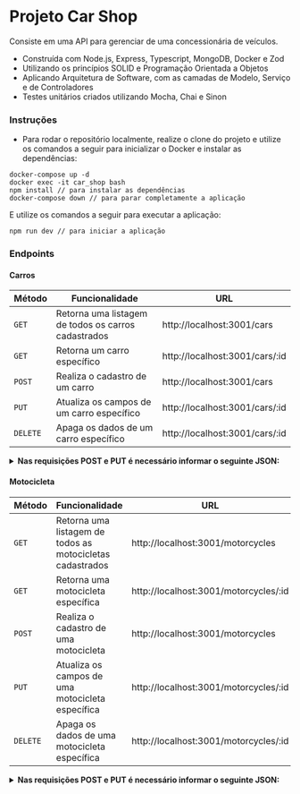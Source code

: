 # Projeto Car Shop 

Consiste em uma API para gerenciar de uma concessionária de veículos. 

* Construída com Node.js, Express, Typescript, MongoDB, Docker e Zod
* Utilizando os princípios SOLID e Programação Orientada a Objetos
* Aplicando Arquitetura de Software, com as camadas de Modelo, Serviço e de Controladores
* Testes unitários criados utilizando Mocha, Chai e Sinon


### Instruções

- Para rodar o repositório localmente, realize o clone do projeto e utilize os comandos a seguir para inicializar o Docker e instalar as dependências:

```
docker-compose up -d
docker exec -it car_shop bash
npm install // para instalar as dependências
docker-compose down // para parar completamente a aplicação
```

E utilize os comandos a seguir para executar a aplicação:

```
npm run dev // para iniciar a aplicação
```

### Endpoints

#### Carros

| Método | Funcionalidade | URL |
|---|---|---|
| `GET` | Retorna uma listagem de todos os carros cadastrados | http://localhost:3001/cars |
| `GET` | Retorna um carro específico | http://localhost:3001/cars/:id |
| `POST` | Realiza o cadastro de um carro | http://localhost:3001/cars |
| `PUT` | Atualiza os campos de um carro específico | http://localhost:3001/cars/:id |
| `DELETE` | Apaga os dados de um carro específico | http://localhost:3001/cars/:id |


<details>
  <summary>
    <strong>Nas requisições POST e PUT é necessário informar o seguinte JSON:</strong>
  </summary>

```
{
  "model": "Palio", // deve ser uma string com, pelo menos, 3 caracteres
  "year": 2011, // deve ser um valor inteiro positivo entre 1900 e 2022
  "color": "Preto", // deve ser uma string com, pelo menos, 3 caracteres
  "status": true, // deve receber valores booleanos e pode ser opcional
  "buyValue": 1000, //  deve receber apenas números inteiros
  "doorsQty": 4, // deve ser um valor inteiro positivo entre 2 e 4
  "seatsQty": 5 // deve ser um valor inteiro positivo entre 2 e 7 
}
```
</details>

#### Motocicleta

| Método | Funcionalidade | URL |
|---|---|---|
| `GET` | Retorna uma listagem de todos as motocicletas cadastrados | http://localhost:3001/motorcycles |
| `GET` | Retorna uma motocicleta específica | http://localhost:3001/motorcycles/:id |
| `POST` | Realiza o cadastro de uma motocicleta | http://localhost:3001/motorcycles |
| `PUT` | Atualiza os campos de uma motocicleta específica | http://localhost:3001/motorcycles/:id |
| `DELETE` | Apaga os dados de uma motocicleta específica | http://localhost:3001/motorcycles/:id |


<details>
  <summary>
    <strong>Nas requisições POST e PUT é necessário informar o seguinte JSON:</strong>
  </summary>
  
```
{
  "model": "Honda", // deve ser uma string com, pelo menos, 3 caracteres
  "year": 2011, // deve ser um valor inteiro positivo entre 1900 e 2022
  "color": "Preto", // deve ser uma string com, pelo menos, 3 caracteres
  "status": true, // deve receber valores booleanos e pode ser opcional
  "buyValue": 1000, //  deve receber apenas números inteiros
  "category": "Street", // deve poder ser apenas Street, Custom ou Trail
  "engineCapacity": 2000, // deve ser um valor inteiro positivo menor ou igual a 2500
}
```
</details>

